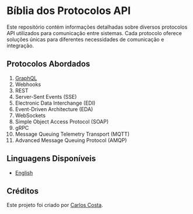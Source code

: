 # Bíblia dos Protocolos API

Este repositório contém informações detalhadas sobre diversos protocolos API utilizados para comunicação entre sistemas. Cada protocolo oferece soluções únicas para diferentes necessidades de comunicação e integração.

## Protocolos Abordados

1. [GraphQL](graphql.md)
2. Webhooks
3. REST
4. Server-Sent Events (SSE)
5. Electronic Data Interchange (EDI)
6. Event-Driven Architecture (EDA)
7. WebSockets
8. Simple Object Access Protocol (SOAP)
9. gRPC
10. Message Queuing Telemetry Transport (MQTT)
11. Advanced Message Queuing Protocol (AMQP)

## Linguagens Disponíveis

- [English](README.en.md)

## Créditos

Este projeto foi criado por [Carlos Costa](https://www.linkedin.com/in/carlos-costa-0b548675/).
